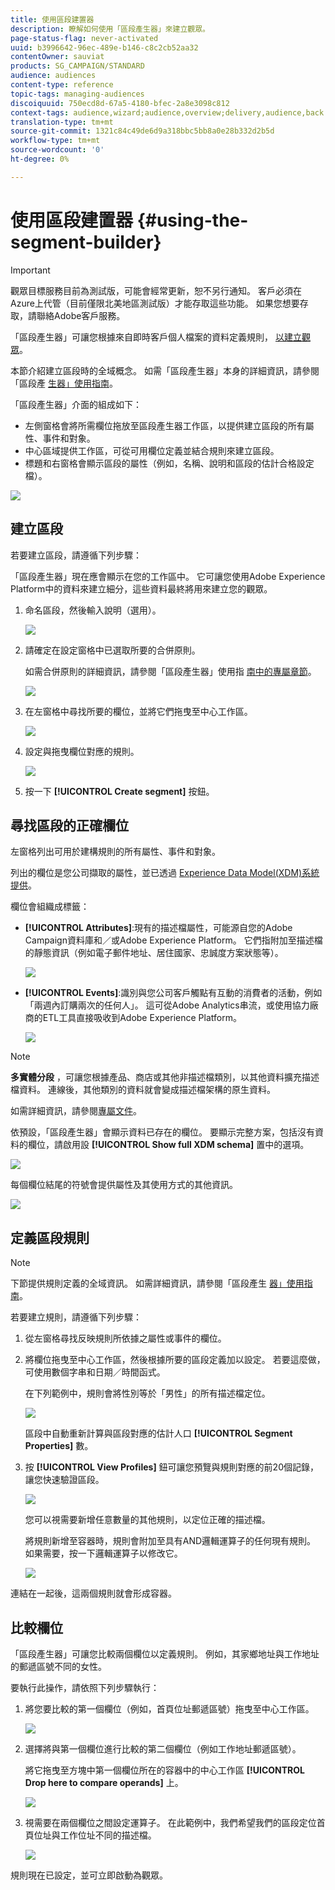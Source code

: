 ```yaml
---
title: 使用區段建置器
description: 瞭解如何使用「區段產生器」來建立觀眾。
page-status-flag: never-activated
uuid: b3996642-96ec-489e-b146-c8c2cb52aa32
contentOwner: sauviat
products: SG_CAMPAIGN/STANDARD
audience: audiences
content-type: reference
topic-tags: managing-audiences
discoiquuid: 750ecd8d-67a5-4180-bfec-2a8e3098c812
context-tags: audience,wizard;audience,overview;delivery,audience,back
translation-type: tm+mt
source-git-commit: 1321c84c49de6d9a318bbc5bb8a0e28b332d2b5d
workflow-type: tm+mt
source-wordcount: '0'
ht-degree: 0%

---
```



# 使用區段建置器 {#using-the-segment-builder}

>[!IMPORTANT]
>
>觀眾目標服務目前為測試版，可能會經常更新，恕不另行通知。 客戶必須在Azure上代管（目前僅限北美地區測試版）才能存取這些功能。 如果您想要存取，請聯絡Adobe客戶服務。

「區段產生器」可讓您根據來自即時客戶個人檔案的資料定義規則， [以建立觀眾](https://docs.adobe.com/content/help/zh-Hant/experience-platform/profile/home.html)。

本節介紹建立區段時的全域概念。 如需「區段產生器」本身的詳細資訊，請參閱「區段產 [生器」使用指南](https://docs.adobe.com/content/help/en/experience-platform/segmentation/ui/overview.html)。

「區段產生器」介面的組成如下：

* 左側窗格會將所需欄位拖放至區段產生器工作區，以提供建立區段的所有屬性、事件和對象。
* 中心區域提供工作區，可從可用欄位定義並結合規則來建立區段。
* 標題和右窗格會顯示區段的屬性（例如，名稱、說明和區段的估計合格設定檔）。

![](assets/aep_audiences_interface.png)

## 建立區段

若要建立區段，請遵循下列步驟：

「區段產生器」現在應會顯示在您的工作區中。 它可讓您使用Adobe Experience Platform中的資料來建立細分，這些資料最終將用來建立您的觀眾。

1. 命名區段，然後輸入說明（選用）。

   ![](assets/aep_audiences_creation_edit_name.png)

1. 請確定在設定窗格中已選取所要的合併原則。

   如需合併原則的詳細資訊，請參閱「區段產生器」使用指 [南中的專屬章節](https://docs.adobe.com/content/help/en/experience-platform/segmentation/ui/overview.html)。

   ![](assets/aep_audiences_mergepolicy.png)

1. 在左窗格中尋找所要的欄位，並將它們拖曳至中心工作區。

   ![](assets/aep_audiences_dragfield.png)

1. 設定與拖曳欄位對應的規則。

   ![](assets/aep_audiences_configure_rules.png)

1. 按一下 **[!UICONTROL Create segment]** 按鈕。

## 尋找區段的正確欄位

左窗格列出可用於建構規則的所有屬性、事件和對象。

列出的欄位是您公司擷取的屬性，並已透過 [Experience Data Model(XDM)系統提供](https://docs.adobe.com/content/help/zh-Hant/experience-platform/xdm/home.html)。

欄位會組織成標籤：

* **[!UICONTROL Attributes]**:現有的描述檔屬性，可能源自您的Adobe Campaign資料庫和／或Adobe Experience Platform。 它們指附加至描述檔的靜態資訊（例如電子郵件地址、居住國家、忠誠度方案狀態等）。

   ![](assets/aep_audiences_attributestab.png)

* **[!UICONTROL Events]**:識別與您公司客戶觸點有互動的消費者的活動，例如「兩週內訂購兩次的任何人」。 這可從Adobe Analytics串流，或使用協力廠商的ETL工具直接吸收到Adobe Experience Platform。

   ![](assets/aep_audiences_eventstab.png)

>[!NOTE]
>
>**多實體分段** ，可讓您根據產品、商店或其他非描述檔類別，以其他資料擴充描述檔資料。 連線後，其他類別的資料就會變成描述檔架構的原生資料。
>
>如需詳細資訊，請參閱[專屬文件](https://docs.adobe.com/content/help/en/experience-platform/segmentation/multi-entity-segmentation.html)。

依預設，「區段產生器」會顯示資料已存在的欄位。 要顯示完整方案，包括沒有資料的欄位，請啟用設 **[!UICONTROL Show full XDM schema]** 置中的選項。

![](assets/aep_audiences_populatedfields.png)

每個欄位結尾的符號會提供屬性及其使用方式的其他資訊。

![](assets/aep_audiences_isymbol.png)

## 定義區段規則

>[!NOTE]
>
>下節提供規則定義的全域資訊。 如需詳細資訊，請參閱「區段產生 [器」使用指南](https://docs.adobe.com/content/help/en/experience-platform/segmentation/ui/overview.html)。

若要建立規則，請遵循下列步驟：

1. 從左窗格尋找反映規則所依據之屬性或事件的欄位。

1. 將欄位拖曳至中心工作區，然後根據所要的區段定義加以設定。 若要這麼做，可使用數個字串和日期／時間函式。

   在下列範例中，規則會將性別等於「男性」的所有描述檔定位。

   ![](assets/aep_audiences_malegender.png)

   區段中自動重新計算與區段對應的估計人口 **[!UICONTROL Segment Properties]** 數。

1. 按 **[!UICONTROL View Profiles]** 鈕可讓您預覽與規則對應的前20個記錄，讓您快速驗證區段。

   ![](assets/aep_audiences_samplepreview.png)

   您可以視需要新增任意數量的其他規則，以定位正確的描述檔。

   將規則新增至容器時，規則會附加至具有AND邏輯運算子的任何現有規則。 如果需要，按一下邏輯運算子以修改它。

   ![](assets/aep_audiences_andoperator.png)

連結在一起後，這兩個規則就會形成容器。

## 比較欄位

「區段產生器」可讓您比較兩個欄位以定義規則。 例如，其家鄉地址與工作地址的郵遞區號不同的女性。

要執行此操作，請依照下列步驟執行：

1. 將您要比較的第一個欄位（例如，首頁位址郵遞區號）拖曳至中心工作區。

   ![](assets/aep_audiences_comparing_1.png)

1. 選擇將與第一個欄位進行比較的第二個欄位（例如工作地址郵遞區號）。

   將它拖曳至方塊中第一個欄位所在的容器中的中心工作區 **[!UICONTROL Drop here to compare operands]** 上。

   ![](assets/aep_audiences_comparing_2.png)

1. 視需要在兩個欄位之間設定運算子。 在此範例中，我們希望我們的區段定位首頁位址與工作位址不同的描述檔。

   ![](assets/aep_audiences_comparing_3.png)

規則現在已設定，並可立即啟動為觀眾。
